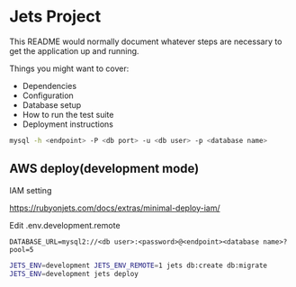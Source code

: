 # Jets Project

This README would normally document whatever steps are necessary to get the application up and running.

Things you might want to cover:

* Dependencies
* Configuration
* Database setup
* How to run the test suite
* Deployment instructions

```bash
mysql -h <endpoint> -P <db port> -u <db user> -p <database name>
```

## AWS deploy(development mode)

IAM setting

https://rubyonjets.com/docs/extras/minimal-deploy-iam/

Edit .env.development.remote 

```env
DATABASE_URL=mysql2://<db user>:<password>@<endpoint><database name>?pool=5
```

```bash
JETS_ENV=development JETS_ENV_REMOTE=1 jets db:create db:migrate 
JETS_ENV=development jets deploy
```
